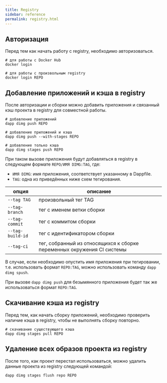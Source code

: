 ```yaml
---
title: Registry
sidebar: reference
permalink: registry.html
---
```


## Авторизация

Перед тем как начать работу с registry, необходимо авторизоваться.

```shell
# для работы с Docker Hub
docker login
```

```shell
# для работы с произвольным registry
docker login REPO
```

## Добавление приложений и кэша в registry

После авторизации и сборки можно добавить приложения и связанный кэш проекта в registry для совместной работы.

```
# добавление приложений
dapp dimg push REPO

# добавление приложений и кэша
dapp dimg push --with-stages REPO

# добавление только кэша
dapp dimg stages push REPO
```

При таком вызове приложения будут добавляться в registry в следующем формате `REPO/ИМЯ DIMG:TAG`, где:
* `ИМЯ DIMG`: имя приложения, соответствует указанному в Dappfile.
* `TAG`: одна из приведённых ниже схем тегирования.

| опция | описание |
| ----- | -------- |
| `--tag TAG` | произвольный тег TAG |
| `--tag-branch` | тег с именем ветки сборки |
| `--tag-commit` | тег с коммитом сборки |
| `--tag-build-id` | тег с идентификатором сборки |
| `--tag-ci` | тег, собранный из относящихся к сборке переменных окружения CI системы |

В случае, если необходимо опустить имя приложения при тегировании, т.е. использовать формат `REPO:TAG`, можно использовать команду `dapp dimg spush`.

При вызове `dapp dimg push` для безымянного приложения будет так же использоваться формат `REPO:TAG`.

## Скачивание кэша из registry

Перед тем, как начать сборку приложений, необходимо проверить наличие кэша в registry, чтобы не выполнять сборку повторно.

```shell
# скачивание существующего кэша
dapp dimg stages pull REPO
```

## Удаление всех образов проекта из registry

После того, как проект перестал использоваться, можно удалить данные проекта из registry следующей командой:

```shell
dapp dimg stages flush repo REPO
```
